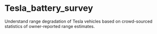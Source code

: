 # Tesla_battery_survey
Understand range degradation of Tesla vehicles based on crowd-sourced statistics of owner-reported range estimates.
